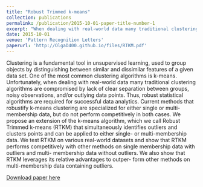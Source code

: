 ```yaml
---
title: "Robust Trimmed k-means"
collection: publications
permalink: /publication/2015-10-01-paper-title-number-1
excerpt: "When dealing with real-world data many traditional clustering algorithms are compromised by lack of clear separation between groups, noisy observations, and/or outlying data points. Current methods that robustify k-means clustering are specialized for either single or multi-membership data, but do not perform competitively in both cases. We propose an extension of the k-means algorithm, which we call Robust Trimmed k-means (RTKM) that simultaneously identifies outliers and clusters points and can be applied to either single- or multi-membership data.<br/><img src='/images/ConvergenceProcess.pdf'><br/>Clustering process of relaxed k-means. The colors of the points represent the continuum of weights that assign points to clusters. In iteration 0, all weights and cluster centers are assigned randomly. In iteration 3, two distinct clusters begin to form. In iteration 5, cluster centers begin to stabilize and points on the boundary retain partial membership to both clusters. In iteration 20, relaxed k-means converges to two distinct clusters."
date: 2015-10-01
venue: 'Pattern Recognition Letters'
paperurl: 'http://OlgaD400.github.io/files/RTKM.pdf'
---
```

Clustering is a fundamental tool in unsupervised learning, used to group objects by distinguishing between similar and dissimilar features of a given data set. One of the most common clustering algorithms is k-means. Unfortunately, when dealing with real-world data many traditional clustering algorithms are compromised by lack of clear separation between groups, noisy observations, and/or outlying data points. Thus, robust statistical algorithms are required for successful data analytics. Current methods that robustify k-means clustering are specialized for either single or multi-membership data, but do not perform competitively in both cases. We propose an extension of the k-means algorithm, which we call Robust Trimmed k-means (RTKM) that simultaneously identifies outliers and clusters points and can be applied to either single- or multi-membership data. We test RTKM on various real-world datasets and show that RTKM performs competitively with other methods on single membership data with outliers and multi- membership data without outliers. We also show that RTKM leverages its relative advantages to outper- form other methods on multi-membership data containing outliers.

[Download paper here](http://OlgaD400.github.io/files/RTKM.pdf)
